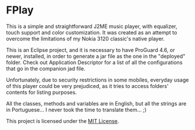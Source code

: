FPlay
=====

This is a simple and straightforward J2ME music player, with equalizer, touch support and color customization. It was created as an attempt to overcome the limitations of my Nokia 3120 classic's native player.

This is an Eclipse project, and it is necessary to have ProGuard 4.6, or newer, installed, in order to generate a jar file as the one in the "deployed" folder. Check out Application Descriptor for a list of all the configurations that go in the companion jad file.

Unfortunately, due to security restrictions in some mobiles, everyday usage of this player could be very prejudiced, as it tries to access folders' contents for listing purposes.

All the classes, methods and variables are in English, but all the strings are in Portuguese... I never took the time to translate them... ;)

This project is licensed under the [MIT License](https://github.com/carlosrafaelgn/FPlayJ2ME/blob/master/LICENSE).
